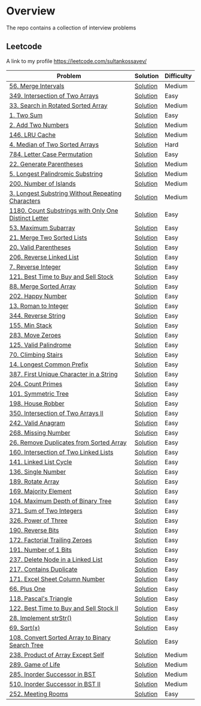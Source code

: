 # Overview
The repo contains a collection of interview problems

## Leetcode
A link to my profile https://leetcode.com/sultankossayev/

Problem | Solution | Difficulty
------- | -------- | ----------
[56. Merge Intervals](https://leetcode.com/problems/merge-intervals/)|[Solution](https://github.com/sultan-kossayev/algorithm-problems/blob/master/src/main/java/leetcode/MergeIntervals.java)|Medium
[349. Intersection of Two Arrays](https://leetcode.com/problems/intersection-of-two-arrays/)|[Solution](https://github.com/sultan-kossayev/algorithm-problems/blob/master/src/main/java/leetcode/IntersectionOfTwoArrays.java)|Easy
[33. Search in Rotated Sorted Array](https://leetcode.com/problems/search-in-rotated-sorted-array/)|[Solution](https://github.com/sultan-kossayev/algorithm-problems/blob/master/src/main/java/leetcode/SearchInRotatedSortedArray.java)|Medium
[1. Two Sum](https://leetcode.com/problems/two-sum/)|[Solution](https://github.com/sultan-kossayev/algorithm-problems/blob/master/src/main/java/leetcode/TwoSum.java)|Easy
[2. Add Two Numbers](https://leetcode.com/problems/add-two-numbers/)|[Solution](https://github.com/sultan-kossayev/algorithm-problems/blob/master/src/main/java/leetcode/AddTwoNumbers.java)|Medium
[146. LRU Cache](https://leetcode.com/problems/lru-cache/)|[Solution](https://github.com/sultan-kossayev/algorithm-problems/blob/master/src/main/java/leetcode/LRUCache.java)|Medium
[4. Median of Two Sorted Arrays](https://leetcode.com/problems/median-of-two-sorted-arrays/)|[Solution](https://github.com/sultan-kossayev/algorithm-problems/blob/master/src/main/java/leetcode/MedianOfTwoSortedArrays.java)|Hard
[784. Letter Case Permutation](https://leetcode.com/problems/letter-case-permutation/)|[Solution](https://github.com/sultan-kossayev/algorithm-problems/blob/master/src/main/java/leetcode/LetterCasePermutation.java)|Easy
[22. Generate Parentheses](https://leetcode.com/problems/generate-parentheses/solution/)|[Solution](https://github.com/sultan-kossayev/algorithm-problems/blob/master/src/main/java/leetcode/GenerateParentheses.java)|Medium
[5. Longest Palindromic Substring](https://leetcode.com/problems/longest-palindromic-substring/)|[Solution](https://github.com/sultan-kossayev/algorithm-problems/blob/master/src/main/java/leetcode/LongestPalindromicSubstring.java)|Medium
[200. Number of Islands](https://leetcode.com/problems/number-of-islands/)|[Solution](https://github.com/sultan-kossayev/algorithm-problems/blob/master/src/main/java/leetcode/NumberOfIslands.java)|Medium
[3. Longest Substring Without Repeating Characters](https://leetcode.com/problems/longest-substring-without-repeating-characters/)|[Solution](https://github.com/sultan-kossayev/algorithm-problems/blob/master/src/main/java/leetcode/LongestSubstringWithoutRepeatingCharacters.java)|Medium
[1180. Count Substrings with Only One Distinct Letter](https://leetcode.com/problems/count-substrings-with-only-one-distinct-letter/)|[Solution](https://github.com/sultan-kossayev/algorithm-problems/blob/master/src/main/java/leetcode/CountSubstringsWithOnlyOneDistinctLetter.java)|Easy
[53. Maximum Subarray](https://leetcode.com/problems/maximum-subarray/)|[Solution](https://github.com/sultan-kossayev/algorithm-problems/blob/master/src/main/java/leetcode/MaximumSubarray.java)|Easy
[21. Merge Two Sorted Lists](https://leetcode.com/problems/merge-two-sorted-lists/)|[Solution](https://github.com/sultan-kossayev/algorithm-problems/blob/master/src/main/java/leetcode/MergeTwoSortedLists.java)|Easy
[20. Valid Parentheses](https://leetcode.com/problems/valid-parentheses/)|[Solution](https://github.com/sultan-kossayev/algorithm-problems/blob/master/src/main/java/leetcode/ValidParentheses.java)|Easy
[206. Reverse Linked List](https://leetcode.com/problems/reverse-linked-list/)|[Solution](https://github.com/sultan-kossayev/algorithm-problems/blob/master/src/main/java/leetcode/ReverseLinkedList.java)|Easy
[7. Reverse Integer](https://leetcode.com/problems/reverse-integer/)|[Solution](https://github.com/sultan-kossayev/algorithm-problems/blob/master/src/main/java/leetcode/ReverseInteger.java)|Easy
[121. Best Time to Buy and Sell Stock](https://leetcode.com/problems/best-time-to-buy-and-sell-stock/)|[Solution](https://github.com/sultan-kossayev/algorithm-problems/blob/master/src/main/java/leetcode/BestTimeToBuyAndSellStock.java)|Easy
[88. Merge Sorted Array](https://leetcode.com/problems/merge-sorted-array/)|[Solution](https://github.com/sultan-kossayev/algorithm-problems/blob/master/src/main/java/leetcode/MergeSortedArray.java)|Easy
[202. Happy Number](https://leetcode.com/problems/happy-number/)|[Solution](https://github.com/sultan-kossayev/algorithm-problems/blob/master/src/main/java/leetcode/HappyNumber.java)|Easy
[13. Roman to Integer](https://leetcode.com/problems/roman-to-integer/)|[Solution](https://github.com/sultan-kossayev/algorithm-problems/blob/master/src/main/java/leetcode/RomanToInteger.java)|Easy
[344. Reverse String](https://leetcode.com/problems/reverse-string/)|[Solution](https://github.com/sultan-kossayev/algorithm-problems/blob/master/src/main/java/leetcode/ReverseString.java)|Easy
[155. Min Stack](https://leetcode.com/problems/min-stack/)|[Solution](https://github.com/sultan-kossayev/algorithm-problems/blob/master/src/main/java/leetcode/MinStack.java)|Easy
[283. Move Zeroes](https://leetcode.com/problems/move-zeroes/)|[Solution](https://github.com/sultan-kossayev/algorithm-problems/blob/master/src/main/java/leetcode/MoveZeroes.java)|Easy
[125. Valid Palindrome](https://leetcode.com/problems/valid-palindrome/)|[Solution](https://github.com/sultan-kossayev/algorithm-problems/blob/master/src/main/java/leetcode/ValidPalindrome.java)|Easy
[70. Climbing Stairs](https://leetcode.com/problems/climbing-stairs/)|[Solution](https://github.com/sultan-kossayev/algorithm-problems/blob/master/src/main/java/leetcode/ClimbingStairs.java)|Easy
[14. Longest Common Prefix](https://leetcode.com/problems/longest-common-prefix/)|[Solution](https://github.com/sultan-kossayev/algorithm-problems/blob/master/src/main/java/leetcode/LongestCommonPrefix.java)|Easy
[387. First Unique Character in a String](https://leetcode.com/problems/first-unique-character-in-a-string/)|[Solution](https://github.com/sultan-kossayev/algorithm-problems/blob/master/src/main/java/leetcode/FirstUniqueCharacterInString.java)|Easy
[204. Count Primes](https://leetcode.com/problems/count-primes/)|[Solution](https://github.com/sultan-kossayev/algorithm-problems/blob/master/src/main/java/leetcode/CountPrimes.java)|Easy
[101. Symmetric Tree](https://leetcode.com/problems/symmetric-tree/)|[Solution](https://github.com/sultan-kossayev/algorithm-problems/blob/master/src/main/java/leetcode/SymmetricTree.java)|Easy
[198. House Robber](https://leetcode.com/problems/house-robber/)|[Solution](https://github.com/sultan-kossayev/algorithm-problems/blob/master/src/main/java/leetcode/HouseRobber.java)|Easy
[350. Intersection of Two Arrays II](https://leetcode.com/problems/intersection-of-two-arrays-ii/)|[Solution](https://github.com/sultan-kossayev/algorithm-problems/blob/master/src/main/java/leetcode/IntersectionOfTwoArrays2.java)|Easy
[242. Valid Anagram](https://leetcode.com/problems/valid-anagram/)|[Solution](https://github.com/sultan-kossayev/algorithm-problems/blob/master/src/main/java/leetcode/ValidAnagram.java)|Easy
[268. Missing Number](https://leetcode.com/problems/missing-number/)|[Solution](https://github.com/sultan-kossayev/algorithm-problems/blob/master/src/main/java/leetcode/MissingNumber.java)|Easy
[26. Remove Duplicates from Sorted Array](https://leetcode.com/problems/remove-duplicates-from-sorted-array/)|[Solution](https://github.com/sultan-kossayev/algorithm-problems/blob/master/src/main/java/leetcode/RemoveDuplicatesFromSortedArray.java)|Easy
[160. Intersection of Two Linked Lists](https://leetcode.com/problems/intersection-of-two-linked-lists/)|[Solution](https://github.com/sultan-kossayev/algorithm-problems/blob/master/src/main/java/leetcode/IntersectionOfTwoLinkedLists.java)|Easy
[141. Linked List Cycle](https://leetcode.com/problems/linked-list-cycle/)|[Solution](https://github.com/sultan-kossayev/algorithm-problems/blob/master/src/main/java/leetcode/LinkedListCycle.java)|Easy
[136. Single Number](https://leetcode.com/problems/single-number/)|[Solution](https://github.com/sultan-kossayev/algorithm-problems/blob/master/src/main/java/leetcode/SingleNumber.java)|Easy
[189. Rotate Array](https://leetcode.com/problems/rotate-array/)|[Solution](https://github.com/sultan-kossayev/algorithm-problems/blob/master/src/main/java/leetcode/RotateArray.java)|Easy
[169. Majority Element](https://leetcode.com/problems/majority-element/)|[Solution](https://github.com/sultan-kossayev/algorithm-problems/blob/master/src/main/java/leetcode/MajorityElement.java)|Easy
[104. Maximum Depth of Binary Tree](https://leetcode.com/problems/maximum-depth-of-binary-tree/solution/)|[Solution](https://github.com/sultan-kossayev/algorithm-problems/blob/master/src/main/java/leetcode/MaximumDepthOfBinaryTree.java)|Easy
[371. Sum of Two Integers](https://leetcode.com/problems/sum-of-two-integers/)|[Solution](https://github.com/sultan-kossayev/algorithm-problems/blob/master/src/main/java/leetcode/SumOfTwoIntegers.java)|Easy
[326. Power of Three](https://leetcode.com/problems/power-of-three/)|[Solution](https://github.com/sultan-kossayev/algorithm-problems/blob/master/src/main/java/leetcode/PowerOfThree.java)|Easy
[190. Reverse Bits](https://leetcode.com/problems/reverse-bits/)|[Solution](https://github.com/sultan-kossayev/algorithm-problems/blob/master/src/main/java/leetcode/ReverseBits.java)|Easy
[172. Factorial Trailing Zeroes](https://leetcode.com/problems/factorial-trailing-zeroes/)|[Solution](https://github.com/sultan-kossayev/algorithm-problems/blob/master/src/main/java/leetcode/FactorialTrailingZeroes.java)|Easy
[191. Number of 1 Bits](https://leetcode.com/problems/number-of-1-bits/)|[Solution](https://github.com/sultan-kossayev/algorithm-problems/blob/master/src/main/java/leetcode/NumberOf1Bits.java)|Easy
[237. Delete Node in a Linked List](https://leetcode.com/problems/delete-node-in-a-linked-list/)|[Solution](https://github.com/sultan-kossayev/algorithm-problems/blob/master/src/main/java/leetcode/DeleteNodeInLinkedList.java)|Easy
[217. Contains Duplicate](https://leetcode.com/problems/contains-duplicate/)|[Solution](https://github.com/sultan-kossayev/algorithm-problems/blob/master/src/main/java/leetcode/ContainsDuplicate.java)|Easy
[171. Excel Sheet Column Number](https://leetcode.com/problems/excel-sheet-column-number/)|[Solution](https://github.com/sultan-kossayev/algorithm-problems/blob/master/src/main/java/leetcode/ExcelSheetColumnNumber.java)|Easy
[66. Plus One](https://leetcode.com/problems/plus-one/)|[Solution](https://github.com/sultan-kossayev/algorithm-problems/blob/master/src/main/java/leetcode/PlusOne.java)|Easy
[118. Pascal's Triangle](https://leetcode.com/problems/pascals-triangle/)|[Solution](https://github.com/sultan-kossayev/algorithm-problems/blob/master/src/main/java/leetcode/PascalsTriangle.java)|Easy
[122. Best Time to Buy and Sell Stock II](https://leetcode.com/problems/best-time-to-buy-and-sell-stock-ii/)|[Solution](https://github.com/sultan-kossayev/algorithm-problems/blob/master/src/main/java/leetcode/BestTimeToBuyAndSellStock2.java)|Easy
[28. Implement strStr()](https://leetcode.com/problems/implement-strstr/)|[Solution](https://github.com/sultan-kossayev/algorithm-problems/blob/master/src/main/java/leetcode/ImplementStrStr.java)|Easy
[69. Sqrt(x)](https://leetcode.com/problems/sqrtx/)|[Solution](https://github.com/sultan-kossayev/algorithm-problems/blob/master/src/main/java/leetcode/Sqrt.java)|Easy
[108. Convert Sorted Array to Binary Search Tree](https://leetcode.com/problems/convert-sorted-array-to-binary-search-tree/)|[Solution](https://github.com/sultan-kossayev/algorithm-problems/blob/master/src/main/java/leetcode/ConvertSortedArrayToBinarySearchTree.java)|Easy
[238. Product of Array Except Self](https://leetcode.com/problems/product-of-array-except-self/)|[Solution](https://github.com/sultan-kossayev/algorithm-problems/blob/master/src/main/java/leetcode/ProductOfArrayExceptSelf.java)|Medium
[289. Game of Life](https://leetcode.com/problems/game-of-life/)|[Solution](https://github.com/sultan-kossayev/algorithm-problems/blob/master/src/main/java/leetcode/GameOfLife.java)|Medium
[285. Inorder Successor in BST](https://leetcode.com/problems/inorder-successor-in-bst/)|[Solution](https://github.com/sultan-kossayev/algorithm-problems/blob/master/src/main/java/leetcode/InorderSuccessorInBST.java)|Medium
[510. Inorder Successor in BST II](https://leetcode.com/problems/inorder-successor-in-bst-ii/)|[Solution](https://github.com/sultan-kossayev/algorithm-problems/blob/master/src/main/java/leetcode/InorderSuccessorInBST2.java)|Medium
[252. Meeting Rooms](https://leetcode.com/problems/meeting-rooms/)|[Solution](https://github.com/sultan-kossayev/algorithm-problems/blob/master/src/main/java/leetcode/MeetingRooms.java)|Easy
